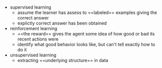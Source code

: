 - supervised learning
	- assume the learner has assess to ==labeled== examples giving the correct answer
	- explictly correct answer has been obtained
- reinforcement learning
	- ==the reward== gives the agent some idea of how good or bad its recent actions were
	- identify what good behavior looks like, but can't tell exactly how to do it
- unsupervised learning
	- extracting ==underlying structure== in data
